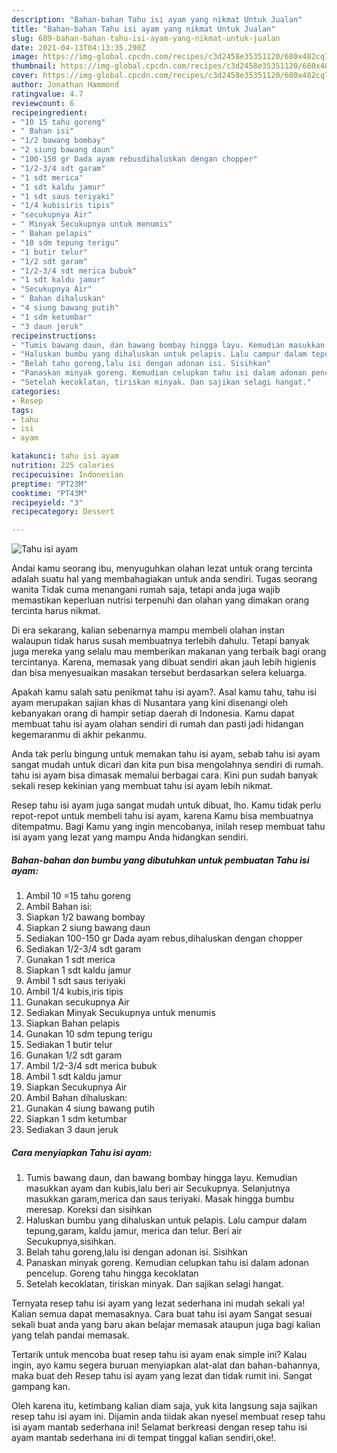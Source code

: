 ```yaml
---
description: "Bahan-bahan Tahu isi ayam yang nikmat Untuk Jualan"
title: "Bahan-bahan Tahu isi ayam yang nikmat Untuk Jualan"
slug: 689-bahan-bahan-tahu-isi-ayam-yang-nikmat-untuk-jualan
date: 2021-04-13T04:13:35.290Z
image: https://img-global.cpcdn.com/recipes/c3d2458e35351120/680x482cq70/tahu-isi-ayam-foto-resep-utama.jpg
thumbnail: https://img-global.cpcdn.com/recipes/c3d2458e35351120/680x482cq70/tahu-isi-ayam-foto-resep-utama.jpg
cover: https://img-global.cpcdn.com/recipes/c3d2458e35351120/680x482cq70/tahu-isi-ayam-foto-resep-utama.jpg
author: Jonathan Hammond
ratingvalue: 4.7
reviewcount: 6
recipeingredient:
- "10 15 tahu goreng"
- " Bahan isi"
- "1/2 bawang bombay"
- "2 siung bawang daun"
- "100-150 gr Dada ayam rebusdihaluskan dengan chopper"
- "1/2-3/4 sdt garam"
- "1 sdt merica"
- "1 sdt kaldu jamur"
- "1 sdt saus teriyaki"
- "1/4 kubisiris tipis"
- "secukupnya Air"
- " Minyak Secukupnya untuk menumis"
- " Bahan pelapis"
- "10 sdm tepung terigu"
- "1 butir telur"
- "1/2 sdt garam"
- "1/2-3/4 sdt merica bubuk"
- "1 sdt kaldu jamur"
- "Secukupnya Air"
- " Bahan dihaluskan"
- "4 siung bawang putih"
- "1 sdm ketumbar"
- "3 daun jeruk"
recipeinstructions:
- "Tumis bawang daun, dan bawang bombay hingga layu. Kemudian masukkan ayam dan kubis,lalu beri air Secukupnya. Selanjutnya masukkan garam,merica dan saus teriyaki. Masak hingga bumbu meresap. Koreksi dan sisihkan"
- "Haluskan bumbu yang dihaluskan untuk pelapis. Lalu campur dalam tepung,garam, kaldu jamur, merica dan telur. Beri air Secukupnya,sisihkan."
- "Belah tahu goreng,lalu isi dengan adonan isi. Sisihkan"
- "Panaskan minyak goreng. Kemudian celupkan tahu isi dalam adonan pencelup. Goreng tahu hingga kecoklatan"
- "Setelah kecoklatan, tiriskan minyak. Dan sajikan selagi hangat."
categories:
- Resep
tags:
- tahu
- isi
- ayam

katakunci: tahu isi ayam 
nutrition: 225 calories
recipecuisine: Indonesian
preptime: "PT23M"
cooktime: "PT43M"
recipeyield: "3"
recipecategory: Dessert

---
```



![Tahu isi ayam](https://img-global.cpcdn.com/recipes/c3d2458e35351120/680x482cq70/tahu-isi-ayam-foto-resep-utama.jpg)

Andai kamu seorang ibu, menyuguhkan olahan lezat untuk orang tercinta adalah suatu hal yang membahagiakan untuk anda sendiri. Tugas seorang  wanita Tidak cuma menangani rumah saja, tetapi anda juga wajib memastikan keperluan nutrisi terpenuhi dan olahan yang dimakan orang tercinta harus nikmat.

Di era  sekarang, kalian sebenarnya mampu membeli olahan instan walaupun tidak harus susah membuatnya terlebih dahulu. Tetapi banyak juga mereka yang selalu mau memberikan makanan yang terbaik bagi orang tercintanya. Karena, memasak yang dibuat sendiri akan jauh lebih higienis dan bisa menyesuaikan masakan tersebut berdasarkan selera keluarga. 



Apakah kamu salah satu penikmat tahu isi ayam?. Asal kamu tahu, tahu isi ayam merupakan sajian khas di Nusantara yang kini disenangi oleh kebanyakan orang di hampir setiap daerah di Indonesia. Kamu dapat membuat tahu isi ayam olahan sendiri di rumah dan pasti jadi hidangan kegemaranmu di akhir pekanmu.

Anda tak perlu bingung untuk memakan tahu isi ayam, sebab tahu isi ayam sangat mudah untuk dicari dan kita pun bisa mengolahnya sendiri di rumah. tahu isi ayam bisa dimasak memalui berbagai cara. Kini pun sudah banyak sekali resep kekinian yang membuat tahu isi ayam lebih nikmat.

Resep tahu isi ayam juga sangat mudah untuk dibuat, lho. Kamu tidak perlu repot-repot untuk membeli tahu isi ayam, karena Kamu bisa membuatnya ditempatmu. Bagi Kamu yang ingin mencobanya, inilah resep membuat tahu isi ayam yang lezat yang mampu Anda hidangkan sendiri.

<!--inarticleads1-->

##### Bahan-bahan dan bumbu yang dibutuhkan untuk pembuatan Tahu isi ayam:

1. Ambil 10 =15 tahu goreng
1. Ambil  Bahan isi:
1. Siapkan 1/2 bawang bombay
1. Siapkan 2 siung bawang daun
1. Sediakan 100-150 gr Dada ayam rebus,dihaluskan dengan chopper
1. Sediakan 1/2-3/4 sdt garam
1. Gunakan 1 sdt merica
1. Siapkan 1 sdt kaldu jamur
1. Ambil 1 sdt saus teriyaki
1. Ambil 1/4 kubis,iris tipis
1. Gunakan secukupnya Air
1. Sediakan  Minyak Secukupnya untuk menumis
1. Siapkan  Bahan pelapis
1. Gunakan 10 sdm tepung terigu
1. Sediakan 1 butir telur
1. Gunakan 1/2 sdt garam
1. Ambil 1/2-3/4 sdt merica bubuk
1. Ambil 1 sdt kaldu jamur
1. Siapkan Secukupnya Air
1. Ambil  Bahan dihaluskan:
1. Gunakan 4 siung bawang putih
1. Siapkan 1 sdm ketumbar
1. Sediakan 3 daun jeruk




<!--inarticleads2-->

##### Cara menyiapkan Tahu isi ayam:

1. Tumis bawang daun, dan bawang bombay hingga layu. Kemudian masukkan ayam dan kubis,lalu beri air Secukupnya. Selanjutnya masukkan garam,merica dan saus teriyaki. Masak hingga bumbu meresap. Koreksi dan sisihkan
1. Haluskan bumbu yang dihaluskan untuk pelapis. Lalu campur dalam tepung,garam, kaldu jamur, merica dan telur. Beri air Secukupnya,sisihkan.
1. Belah tahu goreng,lalu isi dengan adonan isi. Sisihkan
1. Panaskan minyak goreng. Kemudian celupkan tahu isi dalam adonan pencelup. Goreng tahu hingga kecoklatan
1. Setelah kecoklatan, tiriskan minyak. Dan sajikan selagi hangat.




Ternyata resep tahu isi ayam yang lezat sederhana ini mudah sekali ya! Kalian semua dapat memasaknya. Cara buat tahu isi ayam Sangat sesuai sekali buat anda yang baru akan belajar memasak ataupun juga bagi kalian yang telah pandai memasak.

Tertarik untuk mencoba buat resep tahu isi ayam enak simple ini? Kalau ingin, ayo kamu segera buruan menyiapkan alat-alat dan bahan-bahannya, maka buat deh Resep tahu isi ayam yang lezat dan tidak rumit ini. Sangat gampang kan. 

Oleh karena itu, ketimbang kalian diam saja, yuk kita langsung saja sajikan resep tahu isi ayam ini. Dijamin anda tiidak akan nyesel membuat resep tahu isi ayam mantab sederhana ini! Selamat berkreasi dengan resep tahu isi ayam mantab sederhana ini di tempat tinggal kalian sendiri,oke!.

